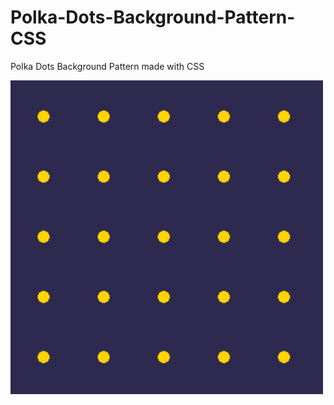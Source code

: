 # Polka-Dots-Background-Pattern-CSS
Polka Dots Background Pattern made with CSS

<img width="500" alt="panda art" src="https://raw.githubusercontent.com/codebyjustin/Polka-Dots-Background-Pattern-CSS/master/Capture.PNG">
